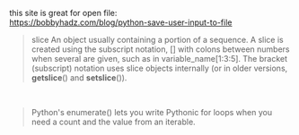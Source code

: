 this site is great for open file: <br>
https://bobbyhadz.com/blog/python-save-user-input-to-file
> slice An object usually containing a portion of a sequence. A slice is created using the subscript notation, [] with colons between numbers when several are given, such as in variable_name[1:3:5]. The bracket (subscript) notation uses slice objects internally (or in older versions, __getslice__() and __setslice__()).

<br>

> Python's enumerate() lets you write Pythonic for loops when you need a count and the value from an iterable. 